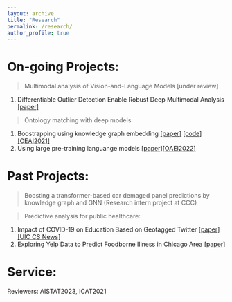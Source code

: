 ```yaml
---
layout: archive
title: "Research"
permalink: /research/
author_profile: true
---
```


On-going Projects:
===============
> Multimodal analysis of Vision-and-Language Models [under review]
   
   1. Differentiable Outlier Detection Enable Robust Deep Multimodal Analysis [[paper]](https://arxiv.org/pdf/2302.05608.pdf)

> Ontology matching with deep models:

   1. Boostrapping using knowledge graph embedding [[paper]](https://ellenzhuwang.github.io/files/oaei21_paper3.pdf) [[code]](https://github.com/ellenzhuwang/AgreementMakerDeep) [[OEAI2021]](http://oaei.ontologymatching.org/2021/)
   2. Using large pre-training languange models [[paper]](http://disi.unitn.it/~pavel/om2022/papers/oaei22_paper3.pdf)[[OAEI2022]](https://oaei.ontologymatching.org/2022/)
  
Past Projects:
===============
> Boosting a transformer-based car demaged panel predictions by knowledge graph and GNN (Research intern project at CCC)

> Predictive analysis for public healthcare:

  1. Impact of COVID-19 on Education Based on Geotagged Twitter [[paper]](https://jiayuasu.github.io/covid19-workshop/COVID_files/SIGSPATIAL_COVID_Workshop_Paper4.pdf) [[UIC CS News]](https://cs.uic.edu/news-stories/cruz-wang-use-big-data-to-track-the-impact-of-the-pandemic-on-college-towns/)
  2. Exploring Yelp Data to Predict Foodborne Illness in Chicago Area [[paper]](https://ellenzhuwang.github.io/files/Yelp_analysis.pdf)

Service:
===============
Reviewers: AISTAT2023, ICAT2021
